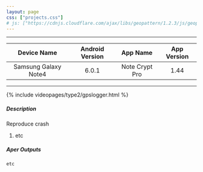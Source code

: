 ```yaml
---
layout: page
css: ["projects.css"]
# js: ["https://cdnjs.cloudflare.com/ajax/libs/geopattern/1.2.3/js/geopattern.min.js", "projects.js"]
---
```

---

|      Device Name     | Android Version |    App Name    | App Version |
|:--------------------:|:---------------:|:--------------:|:-----------:|
| Samsung Galaxy Note4 |      6.0.1      | Note Crypt Pro |     1.44    |

---

{% include videopages/type2/gpslogger.html %}


##### Description
Reproduce crash
1. etc

##### Aper Outputs
```
etc
```

